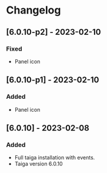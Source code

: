 # Changelog

## [6.0.10-p2] - 2023-02-10

### Fixed

- Panel icon

## [6.0.10-p1] - 2023-02-10

### Added

- Panel icon

## [6.0.10] - 2023-02-08

### Added

- Full taiga installation with events.
- Taiga version 6.0.10
